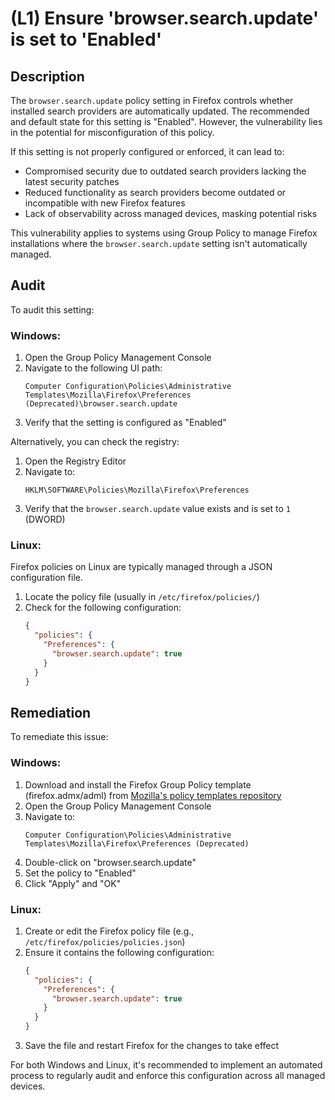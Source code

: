 # (L1) Ensure 'browser.search.update' is set to 'Enabled'

## Description

The `browser.search.update` policy setting in Firefox controls whether installed search providers are automatically updated. The recommended and default state for this setting is "Enabled". However, the vulnerability lies in the potential for misconfiguration of this policy.

If this setting is not properly configured or enforced, it can lead to:

- Compromised security due to outdated search providers lacking the latest security patches
- Reduced functionality as search providers become outdated or incompatible with new Firefox features
- Lack of observability across managed devices, masking potential risks

This vulnerability applies to systems using Group Policy to manage Firefox installations where the `browser.search.update` setting isn't automatically managed.

## Audit

To audit this setting:

### Windows:

1. Open the Group Policy Management Console
2. Navigate to the following UI path:
   ```
   Computer Configuration\Policies\Administrative Templates\Mozilla\Firefox\Preferences (Deprecated)\browser.search.update
   ```
3. Verify that the setting is configured as "Enabled"

Alternatively, you can check the registry:

1. Open the Registry Editor
2. Navigate to:
   ```
   HKLM\SOFTWARE\Policies\Mozilla\Firefox\Preferences
   ```
3. Verify that the `browser.search.update` value exists and is set to `1` (DWORD)

### Linux:

Firefox policies on Linux are typically managed through a JSON configuration file.

1. Locate the policy file (usually in `/etc/firefox/policies/`)
2. Check for the following configuration:
   ```json
   {
     "policies": {
       "Preferences": {
         "browser.search.update": true
       }
     }
   }
   ```

## Remediation

To remediate this issue:

### Windows:

1. Download and install the Firefox Group Policy template (firefox.admx/adml) from [Mozilla's policy templates repository](https://github.com/mozilla/policy-templates/releases)
2. Open the Group Policy Management Console
3. Navigate to:
   ```
   Computer Configuration\Policies\Administrative Templates\Mozilla\Firefox\Preferences (Deprecated)
   ```
4. Double-click on "browser.search.update"
5. Set the policy to "Enabled"
6. Click "Apply" and "OK"

### Linux:

1. Create or edit the Firefox policy file (e.g., `/etc/firefox/policies/policies.json`)
2. Ensure it contains the following configuration:
   ```json
   {
     "policies": {
       "Preferences": {
         "browser.search.update": true
       }
     }
   }
   ```
3. Save the file and restart Firefox for the changes to take effect

For both Windows and Linux, it's recommended to implement an automated process to regularly audit and enforce this configuration across all managed devices.